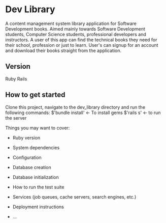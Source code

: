 # Dev Library

A content management system library application for Software Development books. Aimed mainly towards Software Development students, Computer Science students, professional developers and instructors. A user of this app can find the technical books they need for their school, profession or just to learn. User's can signup for an account and download their books straight from the application.

## Version
Ruby
Rails

## How to get started
Clone this project, navigate to the dev_library directory and run the following commands:
$'bundle install' <- To install gems
$'rails s' <- to run the server

Things you may want to cover:

* Ruby version

* System dependencies

* Configuration

* Database creation

* Database initialization

* How to run the test suite

* Services (job queues, cache servers, search engines, etc.)

* Deployment instructions

* ...

